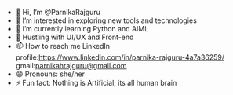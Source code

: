 - 👋 Hi, I’m @ParnikaRajguru
- 👀 I’m interested in exploring new tools and technologies
- 🌱 I’m currently learning Python and AIML
- 🦚 Hustling with UI/UX and Front-end
- 📫 How to reach me 
      LinkedIn profile:https://www.linkedin.com/in/parnika-rajguru-4a7a36259/
      gmail:parnikahrajguru@gmail.com
- 😄 Pronouns: she/her
- ⚡ Fun fact: Nothing is Artificial, its all human brain

<!---
ParnikaRajguru/ParnikaRajguru is a ✨ special ✨ repository because its `README.md` (this file) appears on your GitHub profile.
You can click the Preview link to take a look at your changes.
--->
